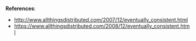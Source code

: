 
**References**:
* http://www.allthingsdistributed.com/2007/12/eventually_consistent.html
* https://www.allthingsdistributed.com/2008/12/eventually_consistent.html